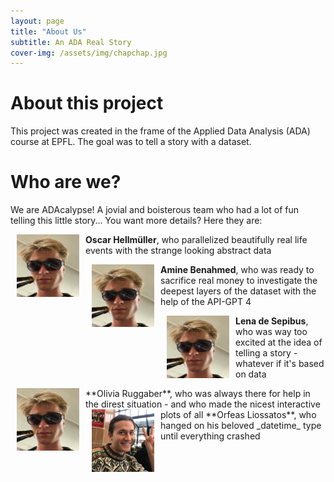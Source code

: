 ```yaml
---
layout: page
title: "About Us"
subtitle: An ADA Real Story
cover-img: /assets/img/chapchap.jpg
---
```


# About this project
This project was created in the frame of the Applied Data Analysis (ADA) course at EPFL. The goal was to tell a story with a dataset. 

# Who are we?
We are ADAcalypse! A jovial and boisterous team who had a lot of fun telling this little story... You want more details? Here they are:

<img src="assets/img/oscar_ada3.png" align="left" width="100" height="100" hspace="10"/> 

**Oscar Hellmüller**, who parallelized beautifully real life events with the strange looking abstract data

<img src="assets/img/oscar_ada3.png" align="left" width="100" height="100" hspace="10"/>   

**Amine Benahmed**, who was ready to sacrifice real money to investigate the deepest layers of the dataset with the help of the API-GPT 4

<img src="./assets/img/oscar_ada3.png" align="left" width="100" height="100" hspace="10"/>  

**Lena de Sepibus**, who was way too excited at the idea of telling a story - whatever if it's based on data

<img src="./assets/img/oscar_ada3.png" align="left" width="100" height="100" hspace="10"/>  
**Olivia Ruggaber**, who was always there for help in the direst situation - and who made the nicest interactive plots of all

<img src="./assets/img/orfeas_ada.jpeg" align="left" width="100" height="100" hspace="10"/>   
**Orfeas Liossatos**, who hanged on his beloved _datetime_ type until everything crashed


